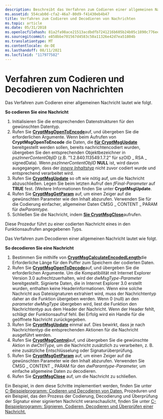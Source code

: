 ```yaml
---
description: Beschreibt das Verfahren zum Codieren einer allgemeinen Nachricht.
ms.assetid: 554cab0d-cfa2-46a7-80d9-f41430eb4b47
title: Verfahren zum Codieren und Decodieren von Nachrichten
ms.topic: article
ms.date: 05/31/2018
ms.openlocfilehash: 81a2fa98ace21513acdbdfb7241216b605b24b05c1890c776ee9c134668cb3ac
ms.sourcegitcommit: e858bbe701567d4583c50a11326e42d7ea51804b
ms.translationtype: MT
ms.contentlocale: de-DE
ms.lasthandoff: 08/11/2021
ms.locfileid: "117977582"
---
```

# <a name="procedure-for-encoding-and-decoding-messages"></a>Verfahren zum Codieren und Decodieren von Nachrichten

Das Verfahren zum Codieren einer allgemeinen Nachricht lautet wie folgt.

**So codieren Sie eine Nachricht**

1.  Initialisieren Sie die entsprechenden Datenstrukturen für den gewünschten Datentyp.
2.  Rufen Sie [**CryptMsgOpenToEncode**](/windows/desktop/api/Wincrypt/nf-wincrypt-cryptmsgopentoencode)auf, und übergeben Sie die erforderlichen Argumente. Wenn beim Aufrufen von **CryptMsgOpenToEncode** die Daten, die [**für CryptMsgUpdate**](/windows/desktop/api/Wincrypt/nf-wincrypt-cryptmsgupdate) bereitgestellt werden sollen, bereits nachrichtencodiert wurden, übergeben Sie den entsprechenden Objektbezeichner in *pszInnerContentObjID* (z.B. "1.2.840.113549.1.7.2" für szOID \_ RSA \_ signedData). Wenn *pszInnerContentObjID* **NULL** ist, wird davon ausgegangen, dass der [*innere Inhaltstyp*](../secgloss/i-gly.md) nicht zuvor codiert wurde und entsprechend verarbeitet wird.
3.  Rufen Sie [**CryptMsgUpdate**](/windows/desktop/api/Wincrypt/nf-wincrypt-cryptmsgupdate) so oft wie nötig auf, um die Nachricht abzuschließen. Legen Sie beim letzten Aufruf den *fFinal-Parameter* auf **TRUE** fest. (Weitere Informationen finden Sie unter **CryptMsgUpdate**.
4.  Rufen Sie [**CryptMsgGetParam**](/windows/desktop/api/Wincrypt/nf-wincrypt-cryptmsggetparam) auf, um einen Zeiger auf die gewünschten Parameter wie den Inhalt abzurufen. Verwenden Sie für die Codierung einfacher, allgemeiner Daten CMSG \_ CONTENT \_ PARAM für *dwParamtype.*
5.  Schließen Sie die Nachricht, indem [**Sie CryptMsgClose**](/windows/desktop/api/Wincrypt/nf-wincrypt-cryptmsgclose)aufrufen.

Diese Prozedur führt zu einer codierten Nachricht eines in den Funktionsaufrufen angegebenen Typs.

Das Verfahren zum Decodieren einer allgemeinen Nachricht lautet wie folgt.

**So decodieren Sie eine Nachricht**

1.  Bestimmen Sie mithilfe von [**CryptMsgCalculateEncodedLength**](/windows/desktop/api/Wincrypt/nf-wincrypt-cryptmsgcalculateencodedlength)die Erforderliche Länge für den Puffer zum Speichern der codierten Daten.
2.  Rufen Sie [**CryptMsgOpenToDecode**](/windows/desktop/api/Wincrypt/nf-wincrypt-cryptmsgopentodecode)auf, und übergeben Sie die erforderlichen Argumente. Um die Kompatibilität mit Internet Explorer Version 3.0 aufrechtzuerhalten, wird der *dwMsgType-Parameter* bereitgestellt. Signierte Daten, die in Internet Explorer 3.0 erstellt wurden, enthalten keine Headerinformationen. Wenn eine solche Nachricht aus Dateisignaturen extrahiert wird, muss der Nachrichtentyp daher an die Funktion übergeben werden. Wenn 0 (null) an den *parameter dwMsgType* übergeben wird, liest die Funktion den Nachrichtentyp aus dem Header der Nachricht. Wenn der Header fehlt, schlägt der Funktionsaufruf fehl. Bei Erfolg wird ein Handle für die geöffnete Nachricht zurückgegeben.
3.  Rufen Sie [**CryptMsgUpdate**](/windows/desktop/api/Wincrypt/nf-wincrypt-cryptmsgupdate) einmal auf. Dies bewirkt, dass je nach Nachrichtentyp die entsprechenden Aktionen für die Nachricht ausgeführt werden.
4.  Rufen Sie [**CryptMsgControl**](/windows/desktop/api/Wincrypt/nf-wincrypt-cryptmsgcontrol)auf, und übergeben Sie die gewünschte Aktion in *dwCtrlType,* um die Nachricht zusätzlich zu verarbeiten, z. B. eine zusätzliche Entschlüsselung oder Signaturüberprüfung.
5.  Rufen Sie [**CryptMsgGetParam**](/windows/desktop/api/Wincrypt/nf-wincrypt-cryptmsggetparam) auf, um einen Zeiger auf die gewünschten Parameter wie den Inhalt abzurufen. Verwenden Sie CMSG \_ CONTENT \_ PARAM für den *dwParamtype-Parameter,* um einfache allgemeine Daten zu decodieren.
6.  Rufen Sie [**CryptMsgClose**](/windows/desktop/api/Wincrypt/nf-wincrypt-cryptmsgclose) auf, um die Nachricht zu schließen.

Ein Beispiel, in dem diese Schritte implementiert werden, finden Sie unter [C-Beispielprogramm: Codieren und Decodieren von Daten.](example-c-program-encoding-and-decoding-data.md) Prozeduren und ein Beispiel, das den Prozess der Codierung, Decodierung und Überprüfung der Signatur einer signierten Nachricht veranschaulicht, finden Sie unter [C-Beispielprogramm: Signieren, Codieren, Decodieren und Überprüfen einer Nachricht.](example-c-program-signing-encoding-decoding-and-verifying-a-message.md)

 

 
